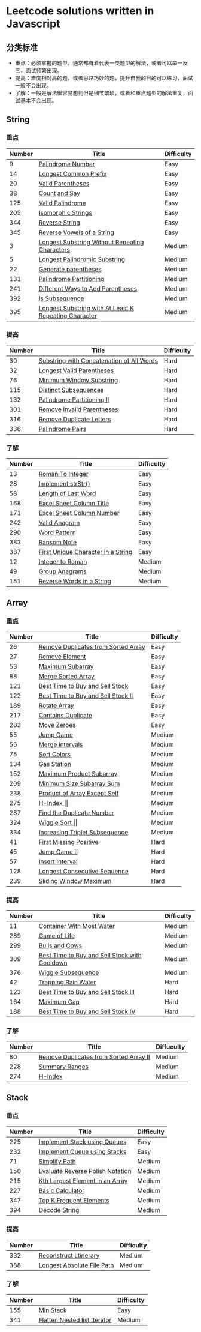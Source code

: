 # Leetcode solutions written in Javascript

## 分类标准

* 重点：必须掌握的题型。通常都有着代表一类题型的解法，或者可以举一反三，面试频繁出现。
* 提高：难度相对高的题，或者思路巧妙的题，提升自我的目的可以练习，面试一般不会出现。
* 了解：一般是解法很容易想到但是细节繁琐，或者和重点题型的解法重复，面试基本不会出现。

## String 

### 重点

| Number | Title                                                        | Difficulty |
| ------ | ------------------------------------------------------------ | ---------- |
| 9      | [Palindrome Number](https://github.com/unsad/leetcode-javascript/blob/master/String/%5BE%5D9.Palindrome%20Number.js) | Easy       |
| 14     | [Longest Common Prefix](https://github.com/unsad/leetcode-javascript/blob/master/String/%5BE%5D14.Longest%20Common%20Prefix.js) | Easy       |
| 20     | [Valid Parentheses](https://github.com/unsad/leetcode-javascript/blob/master/String/%5BE%5D20.Valid%20Parentheses.js) | Easy       |
| 38     | [Count and Say](https://github.com/unsad/leetcode-javascript/blob/master/String/%5BE%5D38.Count%20and%20Say.js) | Easy       |
| 125    | [Valid Palindrome](https://github.com/unsad/leetcode-javascript/blob/master/String/%5BE%5D125.Valid%20Palindrome.js) | Easy       |
| 205    | [Isomorphic Strings](https://github.com/unsad/leetcode-javascript/blob/master/String/%5BE%5D205.Isomorphic%20Strings.js) | Easy       |
| 344    | [Reverse String](https://github.com/unsad/leetcode-javascript/blob/master/String/%5BE%5D344.Reverse%20String.js) | Easy       |
| 345    | [Reverse Vowels of a String](https://github.com/unsad/leetcode-javascript/blob/master/String/%5BE%5D345.Reverse%20Vowels%20of%20a%20String.js) | Easy       |
| 3      | [Longest Substring Without Repeating Characters](https://github.com/unsad/leetcode-javascript/blob/master/String/%5BM%5D3.Longest%20Substring%20Without%20Repeating%20Characters.js) | Medium     |
| 5      | [Longest Palindromic Substring](https://github.com/unsad/leetcode-javascript/blob/master/String/%5BM%5D5.Longest%20Palindromic%20Substring.js) | Medium     |
| 22     | [Generate parentheses](https://github.com/unsad/leetcode-javascript/blob/master/String/%5BM%5D22.Generate%20parentheses.js) | Medium     |
| 131    | [Palindrome Partitioning](https://github.com/unsad/leetcode-javascript/blob/master/String/%5BM%5D131.Palindrome%20Partitioning.js) | Medium     |
| 241    | [Different Ways to Add Parentheses](https://github.com/unsad/leetcode-javascript/blob/master/String/%5BM%5D241.Different%20Ways%20to%20Add%20Parentheses.js) | Medium     |
| 392    | [Is Subsequence](https://github.com/unsad/leetcode-javascript/blob/master/String/%5BM%5D392.Is%20Subsequence.js) | Medium     |
| 395    | [Longest Substring with At Least K Repeating Character](https://github.com/unsad/leetcode-javascript/blob/master/String/%5BM%5D395.%20Longest%20Substring%20with%20At%20Least%20K%20Repeating%20Characters.js) | Medium     |


### 提高

| Number | Title | Difficulty |
| ------ | ----- | ---------- |
| 30     | [Substring with Concatenation of All Words](https://github.com/unsad/leetcode-javascript/blob/master/String/%5BH%5D30.Substring%20with%20Concatenation%20of%20All%20Words.js) | Hard       |
| 32     | [Longest Valid Parentheses](https://github.com/unsad/leetcode-javascript/blob/master/String/%5BH%5D32.Longest%20Valid%20Parentheses.js) | Hard       |
| 76     | [Minimum Window Substring](https://github.com/unsad/leetcode-javascript/blob/master/String/%5BH%5D76.Minimum%20Window%20Substring.js) | Hard       |
| 115    | [Distinct Subsequences](https://github.com/unsad/leetcode-javascript/blob/master/String/%5BH%5D115.Distinct%20Subsequences.js) | Hard       |
| 132    | [Palindrome Partitioning II](https://github.com/unsad/leetcode-javascript/blob/master/String/%5BH%5D132.Palindrome%20Partitioning%20II.js) | Hard       |
| 301    | [Remove Invaild Parentheses](https://github.com/unsad/leetcode-javascript/blob/master/String/%5BH%5D301.Remove%20Invaild%20Parentheses.js) | Hard       |
| 316    | [Remove Duplicate Letters](https://github.com/unsad/leetcode-javascript/blob/master/String/%5BH%5D316.Remove%20Duplicate%20Letters.js) | Hard       |
| 336    | [Palindrome Pairs](https://github.com/unsad/leetcode-javascript/blob/master/String/%5BH%5D336.Palindrome%20Pairs.js) | Hard       |



### 了解

| Number | Title                                                        | Difficulty |
| ------ | ------------------------------------------------------------ | ---------- |
| 13     | [Roman To Integer](https://github.com/unsad/leetcode-javascript/blob/master/String/%5BE%5D13.Roman%20to%20Integer.js) | Easy       |
| 28     | [Implement strStr()](https://github.com/unsad/leetcode-javascript/blob/master/String/%5BE%5D28.Implement%20strStr().js) | Easy       |
| 58     | [Length of Last Word](https://github.com/unsad/leetcode-javascript/blob/master/String/%5BE%5D58.Length%20of%20Last%20Word.js) | Easy       |
| 168    | [Excel Sheet Column Title](https://github.com/unsad/leetcode-javascript/blob/master/String/%5BE%5D168.Excel%20Sheet%20Column%20Title.js) | Easy       |
| 171    | [Excel Sheet Column Number](https://github.com/unsad/leetcode-javascript/blob/master/String/%5BE%5D171.Excel%20Sheet%20Column%20Number.js) | Easy       |
| 242    | [Valid Anagram](https://github.com/unsad/leetcode-javascript/blob/master/String/%5BE%5D242.Valid%20Anagram.js) | Easy       |
| 290    | [Word Pattern](https://github.com/unsad/leetcode-javascript/blob/master/String/%5BE%5D290.Word%20Pattern.js) | Easy       |
| 383    | [Ransom Note](https://github.com/unsad/leetcode-javascript/blob/master/String/%5BE%5D383.Ransom%20Note.js) | Easy       |
| 387    | [First Unique Character in a String](https://github.com/unsad/leetcode-javascript/blob/master/String/%5BE%5D387.First%20Unique%20Character%20in%20a%20String.js) | Easy       |
| 12     | [Integer to Roman](https://github.com/unsad/leetcode-javascript/blob/master/String/%5BM%5D12.Integer%20to%20Roman.js) | Medium     |
| 49     | [Group Anagrams](https://github.com/unsad/leetcode-javascript/blob/master/String/%5BM%5D49.Group%20Anagrams.js) | Medium     |
| 151    | [Reverse Words in a String](https://github.com/unsad/leetcode-javascript/blob/master/String/%5BM%5D151.Reverse%20Words%20in%20a%20String.js) | Medium     |

## Array

### 重点

| Number | Title                                                        | Difficulty |
| ------ | ------------------------------------------------------------ | ---------- |
| 26     | [Remove Duplicates from Sorted Array](https://github.com/unsad/leetcode-javascript/blob/master/Array/%5BE%5D26.Remove%20Duplicates%20from%20Sorted%20Array.js) | Easy       |
| 27     | [Remove Element](https://github.com/unsad/leetcode-javascript/blob/master/Array/%5BE%5D27.Remove%20Element.js) | Easy       |
| 53     | [Maximum Subarray](https://github.com/unsad/leetcode-javascript/blob/master/Array/%5BE%5D53.Maximum%20Subarray.js) | Easy       |
| 88     | [Merge Sorted Array](https://github.com/unsad/leetcode-javascript/blob/master/Array/%5BE%5D88.Merge%20Sorted%20Array.js) | Easy       |
| 121    | [Best Time to Buy and Sell Stock](https://github.com/unsad/leetcode-javascript/blob/master/Array/%5BE%5D121.Best%20Time%20to%20Buy%20and%20Sell%20Stock.js) | Easy       |
| 122    | [Best Time to Buy and Sell Stock II](https://github.com/unsad/leetcode-javascript/blob/master/Array/%5BE%5D122.Best%20Time%20to%20Buy%20and%20Sell%20Stock%20II.js) | Easy       |
| 189    | [Rotate Array](https://github.com/unsad/leetcode-javascript/blob/master/Array/%5BE%5D189.Rotate%20Array.js) | Easy       |
| 217    | [Contains Duplicate](https://github.com/unsad/leetcode-javascript/blob/master/Array/%5BE%5D217.Contains%20Duplicate.js) | Easy       |
| 283    | [Move Zeroes](https://github.com/unsad/leetcode-javascript/blob/master/Array/%5BE%5D283.Move%20Zeroes.js) | Easy       |
| 55     | [Jump Game](https://github.com/unsad/leetcode-javascript/blob/master/Array/%5BM%5D55.Jump%20Game.js) | Medium     |
| 56     | [Merge Intervals](https://github.com/unsad/leetcode-javascript/blob/master/Array/%5BM%5D56.Merge%20Intervals.js) | Medium     |
| 75     | [Sort Colors](https://github.com/unsad/leetcode-javascript/blob/master/Array/%5BM%5D75.Sort%20Colors.js) | Medium     |
| 134    | [Gas Station](https://github.com/unsad/leetcode-javascript/blob/master/Array/%5BM%5D134.Gas%20Station.js) | Medium     |
| 152    | [Maximum Product Subarray](https://github.com/unsad/leetcode-javascript/blob/master/Array/%5BM%5D152.Maximum%20Product%20Subarray.js) | Medium     |
| 209    | [Minimum Size Subarray Sum](https://github.com/unsad/leetcode-javascript/blob/master/Array/%5BM%5D209.Minimum%20Size%20Subarray%20Sum.js) | Medium     |
| 238    | [Product of Array Except Self](https://github.com/unsad/leetcode-javascript/blob/master/Array/%5BM%5D238.Product%20of%20Array%20Except%20Self.js) | Medium     |
| 275    | [H-Index \|\|](https://github.com/unsad/leetcode-javascript/blob/master/Array/%5BM%5D275.H-Index%20II.js) | Medium     |
| 287    | [Find the Duplicate Number](https://github.com/unsad/leetcode-javascript/blob/master/Array/%5BM%5D287.Find%20the%20Duplicate%20Number.js) | Medium     |
| 324    | [Wiggle Sort \|\|](https://github.com/unsad/leetcode-javascript/blob/master/Array/%5BM%5D324.Wiggle%20Sort%20II.js) | Medium     |
| 334    | [Increasing Triplet Subsequence](https://github.com/unsad/leetcode-javascript/blob/master/Array/%5BM%5D334.Increasing%20Triplet%20Subsequence.js) | Medium     |
| 41     | [First Missing Positive](https://github.com/unsad/leetcode-javascript/blob/master/Array/%5BH%5D41.First%20Missing%20Positive.js) | Hard       |
| 45     | [Jump Game II](https://github.com/unsad/leetcode-javascript/blob/master/Array/%5BH%5D45.Jump%20Game%20II.js) | Hard       |
| 57     | [Insert Interval](https://github.com/unsad/leetcode-javascript/blob/master/Array/%5BH%5D57.Insert%20Interval.js) | Hard       |
| 128    | [Longest Consecutive Sequence](https://github.com/unsad/leetcode-javascript/blob/master/Array/%5BH%5D128.Longest%20Consecutive%20Sequence.js) | Hard       |
| 239    | [Sliding Window Maximum](https://github.com/unsad/leetcode-javascript/blob/master/Array/%5BH%5D239.Sliding%20Window%20Maximum.js) | Hard       |

### 提高

| Number | Title                                                        | Difficulty |
| ------ | ------------------------------------------------------------ | ---------- |
| 11     | [Container With Most Water](https://github.com/unsad/leetcode-javascript/blob/master/Array/%5BM%5D11.Container%20With%20Most%20Water.js) | Medium     |
| 289    | [Game of Life](https://github.com/unsad/leetcode-javascript/blob/master/Array/%5BM%5D289.Game%20of%20Life.js) | Medium     |
| 299    | [Bulls and Cows](https://github.com/unsad/leetcode-javascript/blob/master/Array/%5BM%5D299.Bulls%20and%20Cows.js) | Medium     |
| 309    | [Best Time to Buy and Sell Stock with Cooldown](https://github.com/unsad/leetcode-javascript/blob/master/Array/%5BM%5D309.Best%20Time%20to%20Buy%20and%20Sell%20Stock%20with%20Cooldown.js) | Medium     |
| 376    | [Wiggle Subsequence](https://github.com/unsad/leetcode-javascript/blob/master/Array/%5BM%5D376.Wiggle%20Subsequence.js) | Medium     |
| 42     | [Trapping Rain Water](https://github.com/unsad/leetcode-javascript/blob/master/Array/%5BH%5D42.Trapping%20Rain%20Water.js) | Hard       |
| 123    | [Best Time to Buy and Sell Stock III](https://github.com/unsad/leetcode-javascript/blob/master/Array/%5BH%5D123.Best%20Time%20to%20Buy%20and%20Sell%20Stock%20III.js) | Hard       |
| 164    | [Maximum Gap](https://github.com/unsad/leetcode-javascript/blob/master/Array/%5BH%5D164.Maximum%20Gap.js) | Hard       |
| 188    | [Best Time to Buy and Sell Stock IV](https://github.com/unsad/leetcode-javascript/blob/master/Array/%5BH%5D188.Best%20Time%20to%20Buy%20and%20Sell%20Stock%20IV.js) | Hard       |

### 了解

| Number | Title                                                        | Diffuculty |
| ------ | ------------------------------------------------------------ | ---------- |
| 80     | [Remove Duplicates from Sorted Array II](https://github.com/unsad/leetcode-javascript/blob/master/Array/%5BM%5D80.Remove%20Duplicates%20from%20Sorted%20Array%20II.js) | Medium     |
| 228    | [Summary Ranges](https://github.com/unsad/leetcode-javascript/blob/master/Array/%5BM%5D228.Summary%20Ranges.js) | Medium     |
| 274    | [H-Index](https://github.com/unsad/leetcode-javascript/blob/master/Array/%5BM%5D274.H-Index.js) | Medium     |

## Stack

### 重点

| Number | Title                                                        | Difficulty |
| ------ | ------------------------------------------------------------ | ---------- |
| 225    | [Implement Stack using Queues](https://github.com/unsad/leetcode-javascript/blob/master/Stack/%5BE%5D225.Implement%20Stack%20using%20Queues.js) | Easy       |
| 232    | [Implement Queue using Stacks](https://github.com/unsad/leetcode-javascript/blob/master/Stack/%5BE%5D232.Implement%20Queue%20using%20Stacks.js) | Easy       |
| 71 | [Simplify Path](https://github.com/unsad/leetcode-javascript/blob/master/Stack/%5BM%5D71.Simplify%20Path.js) |Medium|
| 150    | [Evaluate Reverse Polish Notation](https://github.com/unsad/leetcode-javascript/blob/master/Stack/%5BM%5D150.Evaluate%20Reverse%20Polish%20Notation.js) | Medium     |
| 215    | [Kth Largest Element in an Array](https://github.com/unsad/leetcode-javascript/blob/master/Stack/%5BM%5D215.Kth%20Largest%20Element%20in%20an%20Array.js) | Medium     |
| 227    | [Basic Calculator](https://github.com/unsad/leetcode-javascript/blob/master/Stack/%5BM%5D227.Basic%20Calculator%20II.js) | Medium     |
| 347    | [Top K Frequent Elements](https://github.com/unsad/leetcode-javascript/blob/master/Stack/%5BM%5D347.Top%20K%20Frequent%20Elements.js) | Medium     |
| 394    | [Decode String](https://github.com/unsad/leetcode-javascript/blob/master/Stack/%5BM%5D394.Decode%20String.js) | Medium     |

### 提高

| Number | Title                                                        | Difficulty |
| ------ | ------------------------------------------------------------ | ---------- |
| 332    | [Reconstruct Ltinerary](https://github.com/unsad/leetcode-javascript/blob/master/Stack/%5BM%5D332.Reconstruct%20Ltinerary.js) | Medium     |
| 388    | [Longest Absolute File Path](https://github.com/unsad/leetcode-javascript/blob/master/Stack/%5BM%5D388.Longest%20Absolute%20File%20Path.js) | Medium     |



### 了解

| Number | Title                                                        | Difficulty |
| ------ | ------------------------------------------------------------ | ---------- |
| 155    | [Min Stack](https://github.com/unsad/leetcode-javascript/blob/master/Stack/%5BE%5D155.Min%20Stack.js) | Easy       |
| 341    | [Flatten Nested list Iterator](https://github.com/unsad/leetcode-javascript/blob/master/Stack/%5BM%5D341.Flatten%20Nested%20list%20Iterator.js) | Medium     |

 